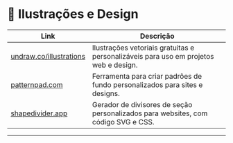 # 🌈 Ilustrações e Design

| Link                      | Descrição                                                                 |
|---------------------------|---------------------------------------------------------------------------|
| [undraw.co/illustrations](https://undraw.co/illustrations) | Ilustrações vetoriais gratuitas e personalizáveis para uso em projetos web e design. |
| [patternpad.com](https://patternpad.com/)     | Ferramenta para criar padrões de fundo personalizados para sites e designs. |
| [shapedivider.app](https://www.shapedivider.app/) | Gerador de divisores de seção personalizados para websites, com código SVG e CSS. |


---